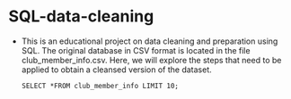 # SQL-data-cleaning
- This is an educational project on data cleaning and preparation using SQL. The original database in CSV format is located in the file club_member_info.csv. Here, we will explore the steps that need to be applied to obtain a cleansed version of the dataset.

    `SELECT *FROM club_member_info LIMIT 10;`

